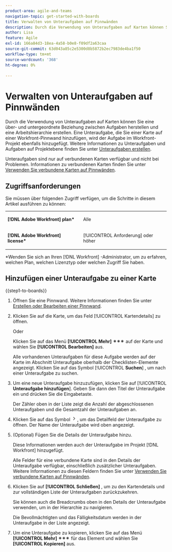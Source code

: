 ```yaml
---
product-area: agile-and-teams
navigation-topic: get-started-with-boards
title: Verwalten von Unteraufgaben auf Pinnwänden
description: Durch die Verwendung von Unteraufgaben auf Karten können Sie eine über- und untergeordnete Beziehung zwischen Aufgaben herstellen und eine Arbeitshierarchie erstellen.
author: Lisa
feature: Agile
exl-id: 166a84d3-18ea-4a58-b0e8-f09df2a63caa
source-git-commit: 63d043a85c2e5300d8b5872b2ec7983de4ba1f50
workflow-type: tm+mt
source-wordcount: '368'
ht-degree: 0%

---
```


# Verwalten von Unteraufgaben auf Pinnwänden

Durch die Verwendung von Unteraufgaben auf Karten können Sie eine über- und untergeordnete Beziehung zwischen Aufgaben herstellen und eine Arbeitshierarchie erstellen. Eine Unteraufgabe, die Sie einer Karte auf einer Workfront-Pinnwand hinzufügen, wird der Aufgabe im Workfront-Projekt ebenfalls hinzugefügt. Weitere Informationen zu Unteraufgaben und Aufgaben auf Projektebene finden Sie unter [Unteraufgaben erstellen](/help/quicksilver/manage-work/tasks/create-tasks/create-subtasks.md).

Unteraufgaben sind nur auf verbundenen Karten verfügbar und nicht bei Problemen. Informationen zu verbundenen Karten finden Sie unter [Verwenden Sie verbundene Karten auf Pinnwänden](/help/quicksilver/agile/get-started-with-boards/connected-cards.md).

## Zugriffsanforderungen

Sie müssen über folgenden Zugriff verfügen, um die Schritte in diesem Artikel ausführen zu können:

<table style="table-layout:auto"> 
 <col> 
 </col> 
 <col> 
 </col> 
 <tbody> 
  <tr> 
   <td role="rowheader"><strong>[!DNL Adobe Workfront] plan*</strong></td> 
   <td> <p>Alle</p> </td> 
  </tr> 
  <tr> 
   <td role="rowheader"><strong>[!DNL Adobe Workfront] license*</strong></td> 
   <td> <p>[!UICONTROL Anforderung] oder höher</p> </td> 
  </tr> 
 </tbody> 
</table>

&#42;Wenden Sie sich an Ihren [!DNL Workfront] -Administrator, um zu erfahren, welchen Plan, welchen Lizenztyp oder welchen Zugriff Sie haben.

## Hinzufügen einer Unteraufgabe zu einer Karte

{{step1-to-boards}}

1. Öffnen Sie eine Pinnwand. Weitere Informationen finden Sie unter [Erstellen oder Bearbeiten einer Pinnwand](../../agile/get-started-with-boards/create-edit-board.md).
1. Klicken Sie auf die Karte, um das Feld [!UICONTROL Kartendetails] zu öffnen.

   Oder

   Klicken Sie auf das Menü **[!UICONTROL Mehr]** ![Mehr Menü](assets/more-icon-spectrum.png) auf der Karte und wählen Sie **[!UICONTROL Bearbeiten]** aus.

   Alle vorhandenen Unteraufgaben für diese Aufgabe werden auf der Karte im Abschnitt Unteraufgabe oberhalb der Checklisten-Elemente angezeigt. Klicken Sie auf das Symbol [!UICONTROL **Suchen**] , um nach einer Unteraufgabe zu suchen.

1. Um eine neue Unteraufgabe hinzuzufügen, klicken Sie auf [!UICONTROL **Unteraufgabe hinzufügen**]. Geben Sie dann den Titel der Unteraufgabe ein und drücken Sie die Eingabetaste.

   Der Zähler oben in der Liste zeigt die Anzahl der abgeschlossenen Unteraufgaben und die Gesamtzahl der Unteraufgaben an.

1. Klicken Sie auf das Symbol ![Details](assets/checklist-chevron.png) , um das Detailfeld der Unteraufgabe zu öffnen. Der Name der Unteraufgabe wird oben angezeigt.
1. (Optional) Fügen Sie die Details der Unteraufgabe hinzu.

   Diese Informationen werden auch der Unteraufgabe im Projekt [!DNL Workfront] hinzugefügt.

   Alle Felder für eine verbundene Karte sind in den Details der Unteraufgabe verfügbar, einschließlich zusätzlicher Unteraufgaben. Weitere Informationen zu diesen Feldern finden Sie unter [Verwenden Sie verbundene Karten auf Pinnwänden](/help/quicksilver/agile/get-started-with-boards/connected-cards.md).

1. Klicken Sie auf **[!UICONTROL Schließen]** , um zu den Kartendetails und zur vollständigen Liste der Unteraufgaben zurückzukehren.

   Sie können auch die Breadcrumbs oben in den Details der Unteraufgabe verwenden, um in der Hierarchie zu navigieren.

   Die Bevollmächtigten und das Fälligkeitsdatum werden in der Unteraufgabe in der Liste angezeigt.

1. Um eine Unteraufgabe zu kopieren, klicken Sie auf das Menü **[!UICONTROL Mehr]** ![Mehr Menü](assets/more-icon-spectrum.png) für das Element und wählen Sie **[!UICONTROL Kopieren]** aus.
